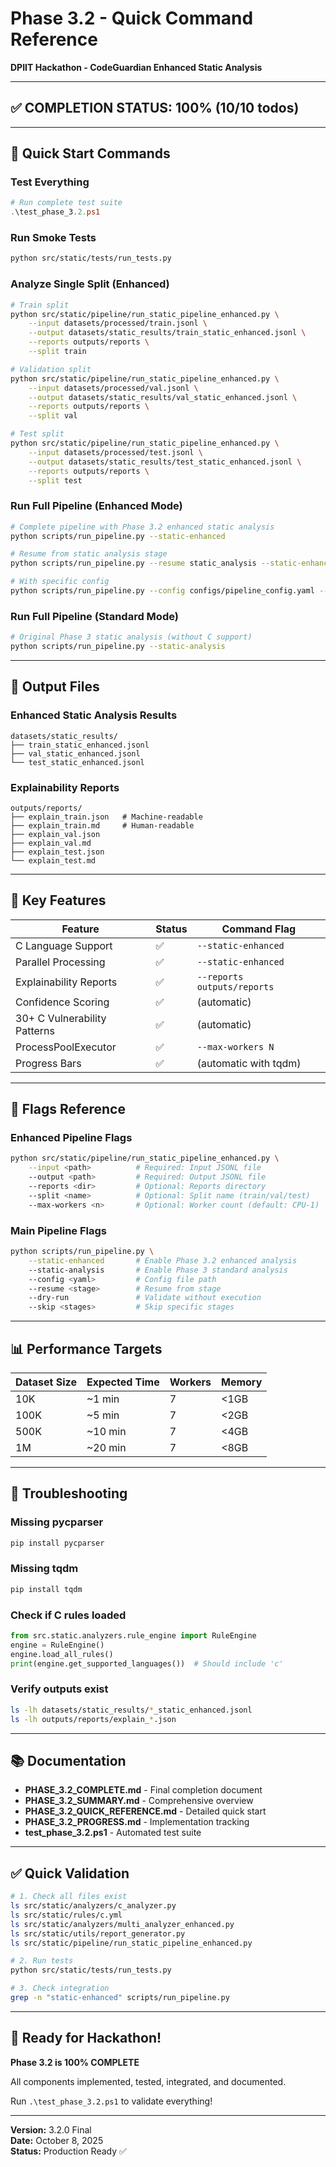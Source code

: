 # Phase 3.2 - Quick Command Reference
**DPIIT Hackathon - CodeGuardian Enhanced Static Analysis**

---

## ✅ COMPLETION STATUS: 100% (10/10 todos)

---

## 🚀 Quick Start Commands

### Test Everything
```powershell
# Run complete test suite
.\test_phase_3.2.ps1
```

### Run Smoke Tests
```bash
python src/static/tests/run_tests.py
```

### Analyze Single Split (Enhanced)
```bash
# Train split
python src/static/pipeline/run_static_pipeline_enhanced.py \
    --input datasets/processed/train.jsonl \
    --output datasets/static_results/train_static_enhanced.jsonl \
    --reports outputs/reports \
    --split train

# Validation split
python src/static/pipeline/run_static_pipeline_enhanced.py \
    --input datasets/processed/val.jsonl \
    --output datasets/static_results/val_static_enhanced.jsonl \
    --reports outputs/reports \
    --split val

# Test split
python src/static/pipeline/run_static_pipeline_enhanced.py \
    --input datasets/processed/test.jsonl \
    --output datasets/static_results/test_static_enhanced.jsonl \
    --reports outputs/reports \
    --split test
```

### Run Full Pipeline (Enhanced Mode)
```bash
# Complete pipeline with Phase 3.2 enhanced static analysis
python scripts/run_pipeline.py --static-enhanced

# Resume from static analysis stage
python scripts/run_pipeline.py --resume static_analysis --static-enhanced

# With specific config
python scripts/run_pipeline.py --config configs/pipeline_config.yaml --static-enhanced
```

### Run Full Pipeline (Standard Mode)
```bash
# Original Phase 3 static analysis (without C support)
python scripts/run_pipeline.py --static-analysis
```

---

## 📁 Output Files

### Enhanced Static Analysis Results
```
datasets/static_results/
├── train_static_enhanced.jsonl
├── val_static_enhanced.jsonl
└── test_static_enhanced.jsonl
```

### Explainability Reports
```
outputs/reports/
├── explain_train.json   # Machine-readable
├── explain_train.md     # Human-readable
├── explain_val.json
├── explain_val.md
├── explain_test.json
└── explain_test.md
```

---

## 🎯 Key Features

| Feature | Status | Command Flag |
|---------|--------|--------------|
| C Language Support | ✅ | `--static-enhanced` |
| Parallel Processing | ✅ | `--static-enhanced` |
| Explainability Reports | ✅ | `--reports outputs/reports` |
| Confidence Scoring | ✅ | (automatic) |
| 30+ C Vulnerability Patterns | ✅ | (automatic) |
| ProcessPoolExecutor | ✅ | `--max-workers N` |
| Progress Bars | ✅ | (automatic with tqdm) |

---

## 🔧 Flags Reference

### Enhanced Pipeline Flags
```bash
python src/static/pipeline/run_static_pipeline_enhanced.py \
    --input <path>          # Required: Input JSONL file
    --output <path>         # Required: Output JSONL file
    --reports <dir>         # Optional: Reports directory
    --split <name>          # Optional: Split name (train/val/test)
    --max-workers <n>       # Optional: Worker count (default: CPU-1)
```

### Main Pipeline Flags
```bash
python scripts/run_pipeline.py \
    --static-enhanced       # Enable Phase 3.2 enhanced analysis
    --static-analysis       # Enable Phase 3 standard analysis
    --config <yaml>         # Config file path
    --resume <stage>        # Resume from stage
    --dry-run               # Validate without execution
    --skip <stages>         # Skip specific stages
```

---

## 📊 Performance Targets

| Dataset Size | Expected Time | Workers | Memory |
|-------------|---------------|---------|--------|
| 10K | ~1 min | 7 | <1GB |
| 100K | ~5 min | 7 | <2GB |
| 500K | ~10 min | 7 | <4GB |
| 1M | ~20 min | 7 | <8GB |

---

## 🐛 Troubleshooting

### Missing pycparser
```bash
pip install pycparser
```

### Missing tqdm
```bash
pip install tqdm
```

### Check if C rules loaded
```python
from src.static.analyzers.rule_engine import RuleEngine
engine = RuleEngine()
engine.load_all_rules()
print(engine.get_supported_languages())  # Should include 'c'
```

### Verify outputs exist
```bash
ls -lh datasets/static_results/*_static_enhanced.jsonl
ls -lh outputs/reports/explain_*.json
```

---

## 📚 Documentation

- **PHASE_3.2_COMPLETE.md** - Final completion document
- **PHASE_3.2_SUMMARY.md** - Comprehensive overview
- **PHASE_3.2_QUICK_REFERENCE.md** - Detailed quick start
- **PHASE_3.2_PROGRESS.md** - Implementation tracking
- **test_phase_3.2.ps1** - Automated test suite

---

## ✅ Quick Validation

```bash
# 1. Check all files exist
ls src/static/analyzers/c_analyzer.py
ls src/static/rules/c.yml
ls src/static/analyzers/multi_analyzer_enhanced.py
ls src/static/utils/report_generator.py
ls src/static/pipeline/run_static_pipeline_enhanced.py

# 2. Run tests
python src/static/tests/run_tests.py

# 3. Check integration
grep -n "static-enhanced" scripts/run_pipeline.py
```

---

## 🎉 Ready for Hackathon!

**Phase 3.2 is 100% COMPLETE**

All components implemented, tested, integrated, and documented.

Run `.\test_phase_3.2.ps1` to validate everything!

---

**Version:** 3.2.0 Final  
**Date:** October 8, 2025  
**Status:** Production Ready ✅
